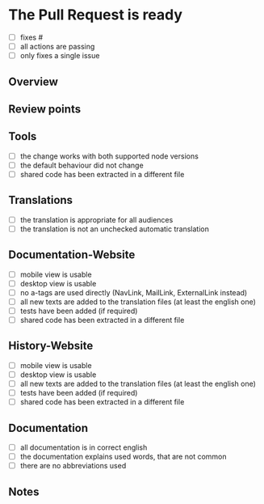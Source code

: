 # The Pull Request is ready

- [ ] fixes #<!-- YOUR ISSUE ID HERE -->
- [ ] all actions are passing
- [ ] only fixes a single issue

## Overview

<!-- Provide a brief description of the changes introduced by this
Pull Request. -->

## Review points

<!-- List the points to be reviewed in detail 
and the points you are not confident about. -->
<!-- Delete this section if not needed -->

## Tools

- [ ] the change works with both supported node versions
- [ ] the default behaviour did not change
- [ ] shared code has been extracted in a different file

## Translations

- [ ] the translation is appropriate for all audiences
- [ ] the translation is not an unchecked automatic translation

## Documentation-Website

- [ ] mobile view is usable
- [ ] desktop view is usable
- [ ] no a-tags are used directly (NavLink, MailLink, ExternalLink instead)
- [ ] all new texts are added to the translation files (at least the english one)
- [ ] tests have been added (if required)
- [ ] shared code has been extracted in a different file

## History-Website

- [ ] mobile view is usable
- [ ] desktop view is usable
- [ ] all new texts are added to the translation files (at least the english one)
- [ ] tests have been added (if required)
- [ ] shared code has been extracted in a different file

## Documentation

- [ ] all documentation is in correct english
- [ ] the documentation explains used words, that are not common
- [ ] there are no abbreviations used

## Notes

<!-- Write any note or comment. You can share your thoughts or ideas. -->
<!-- Delete this section if not needed -->
